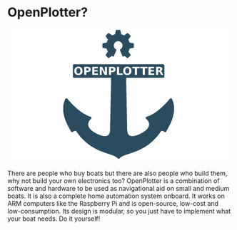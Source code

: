 # OpenPlotter?

![](.gitbook/assets/openplotter500x300.png)

There are people who buy boats but there are also people who build them, why not build your own electronics too? OpenPlotter is a combination of software and hardware to be used as navigational aid on small and medium boats. It is also a complete home automation system onboard. It works on ARM computers like the Raspberry Pi and is open-source, low-cost and low-consumption. Its design is modular, so you just have to implement what your boat needs. Do it yourself!

